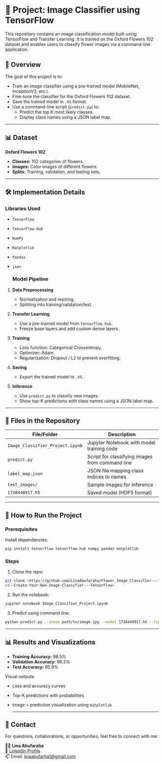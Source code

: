 # 🌸 Project: Image Classifier using TensorFlow

This repository contains an image classification model built using TensorFlow and Transfer Learning. It is trained on the Oxford Flowers 102 dataset and enables users to classify flower images via a command-line application.

## 🌟 Overview
The goal of this project is to:
- Train an image classifier using a pre-trained model (MobileNet, InceptionV3, etc.).
- Fine-tune the classifier for the Oxford Flowers 102 dataset.
- Save the trained model in `.h5` format.
- Use a command-line script (`predict.py`) to:
  - Predict the top K most likely classes.
  - Display class names using a JSON label map.

---

## 📊 Dataset
**Oxford Flowers 102**
- **Classes:** 102 categories of flowers.
- **Images:** Color images of different flowers.
- **Splits:** Training, validation, and testing sets.

---

## 🛠️ Implementation Details

### Libraries Used
- `TensorFlow`
- `TensorFlow Hub`
- `NumPy`
- `Matplotlib`
- `Pandas`
- `json`

  ### Model Pipeline
1. **Data Preprocessing**
   - Normalization and resizing.
   - Splitting into training/validation/test.

2. **Transfer Learning**
   - Use a pre-trained model from `tensorflow_hub`.
   - Freeze base layers and add custom dense layers.

3. **Training**
   - Loss function: Categorical Crossentropy.
   - Optimizer: Adam.
   - Regularization: Dropout / L2 to prevent overfitting.

4. **Saving**
   - Export the trained model to `.h5`.

5. **Inference**
   - Use `predict.py` to classify new images.
   - Show top-K predictions with class names using a JSON label map.

---

## 📁 Files in the Repository

| File/Folder | Description |
|-------------|-------------|
| `Image_Classifier_Project.ipynb` | Jupyter Notebook with model training code |
| `predict.py` | Script for classifying images from command line |
| `label_map.json` | JSON file mapping class indices to names |
| `test_images/` | Sample images for inference |
| `1738440917.h5` | Saved model (HDF5 format) |

---

## 🚀 How to Run the Project

### Prerequisites
Install dependencies:
```bash
pip install tensorflow tensorflow-hub numpy pandas matplotlib
```

### Steps
1. Clone the repo:
```bash
git clone <https://github.com/LinaAbufaraha/Flower_Image_Classifier----TensorFlow>
cd <Create-Your-Own-Image-Classifier---TensorFlow>
```

2. Run the notebook:
```bash
jupyter notebook Image_Classifier_Project.ipynb
```

3. Predict using command line:
```bash
python predict.py --image path/to/image.jpg --model 1738440917.h5 --top_k 5 --category_names label_map.json
```

---

## 📊 Results and Visualizations
- **Training Accuracy:** 98.5%
- **Validation Accuracy:** 96.2%
- **Test Accuracy:** 95.9%

Visual outputs:
- Loss and accuracy curves
- Top-K predictions with probabilities
- Image + prediction visualization using `matplotlib`

  ---

## 📧 Contact

For questions, collaborations, or opportunities, feel free to connect with me:

👩‍💻 **Lina Abufaraha**  
🔗 [LinkedIn Profile](https://www.linkedin.com/in/linaabufarha/)   
📫 Email: linaabufarha1@gmail.com


